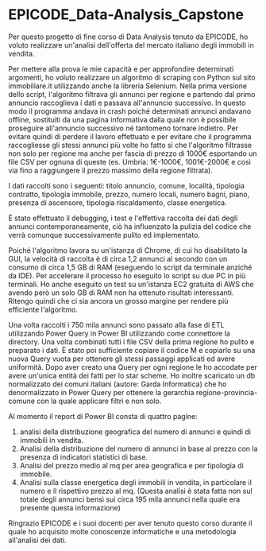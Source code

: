 # EPICODE_Data-Analysis_Capstone


Per questo progetto di fine corso di Data Analysis tenuto da EPICODE, ho voluto realizzare un'analisi dell'offerta del mercato italiano degli immobili in vendita.

Per mettere alla prova le mie capacità e per approfondire determinati argomenti, ho voluto realizzare un algoritmo di scraping con Python sul sito immobiliare.it utilizzando anche la libreria Selenium.
Nella prima versione dello script, l'algoritmo filtrava gli annunci per regione e partendo dal primo annuncio raccoglieva i dati e passava all'annuncio successivo. In questo modo il programma andava in crash poiché determinati annunci andavano offline, sostituiti da una pagina informativa dalla quale non è possibile proseguire all'annuncio successivo né tantomeno tornare indietro.
Per evitare quindi di perdere il lavoro effettuato e per evitare che il programma raccogliesse gli stessi annunci più volte ho fatto sì che l'algoritmo filtrasse non solo per regione ma anche per fascia di prezzo di 1000€ esportando un file CSV per ognuna di queste  (es. Umbria: 1€-1000€, 1001€-2000€ e così via fino a raggiungere il prezzo massimo della regione filtrata).

I dati raccolti sono i seguenti: titolo annuncio, comune, località, tipologia contratto, tipologia immobile, prezzo, numero locali, numero bagni, piano, presenza di ascensore, tipologia riscaldamento, classe energetica.

È stato effettuato il debugging, i test e l'effettiva raccolta dei dati degli annunci contemporaneamente, ciò ha influenzato la pulizia del codice che verrà comunque successivamente pulito ed implementato.

Poiché l'algoritmo lavora su un'istanza di Chrome, di cui ho disabilitato la GUI, la velocità di raccolta è di circa 1,2 annunci al secondo con un consumo di circa 1,5 GB di RAM (eseguendo lo script da terminale anziché da IDE). Per accelerare il processo ho eseguito lo script su due PC in più terminali. Ho anche eseguito un test su un'istanza EC2 gratuita di AWS che avendo però un solo GB di RAM non ha ottenuto risultati interessanti.
Ritengo quindi che ci sia ancora un grosso margine per rendere più efficiente l'algoritmo.

Una volta raccolti i 750 mila annunci sono passato alla fase di ETL utilizzando Power Query in Power BI utilizzando come connettore la directory. Una volta combinati tutti i file CSV della prima regione ho pulito e preparato i dati. È stato poi sufficiente copiare il codice M e copiarlo su una nuova Query vuota per ottenere gli stessi passaggi applicati ed avere uniformità. Dopo aver creato una Query per ogni regione le ho accodate per avere un'unica entità dei fatti per lo star scheme. Ho inoltre scaricato un db normalizzato dei comuni italiani (autore: Garda Informatica) che ho denormalizzato in Power Query per ottenere la gerarchia regione-provincia-comune con la quale applicare filtri e non solo.

Al momento il report di Power BI consta di quattro pagine:
1. analisi della distribuzione geografica del numero di annunci e quindi di immobili in vendita.
2. Analisi della distribuzione del numero di annunci in base al prezzo con la presenza di indicatori statistici di base.
3. Analisi del prezzo medio al mq per area geografica e per tipologia di immobile.
4. Analisi sulla classe energetica degli immobili in vendita, in particolare il numero e il rispettivo prezzo al mq. (Questa analisi è stata fatta non sul totale degli annunci bensì sui circa 195 mila annunci nella quale era presente questa informazione)


Ringrazio EPICODE e i suoi docenti per aver tenuto questo corso durante il quale ho acquisito molte conoscenze informatiche e una metodologia all'analisi dei dati.